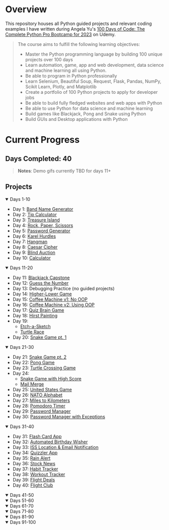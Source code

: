 # Overview

This repository houses all Python guided projects and relevant coding examples I have written during Angela Yu's [100 Days of Code: The Complete Python Pro Bootcamp for 2023](https://www.udemy.com/course/100-days-of-code/) on Udemy.

>The course aims to fulfill the following learning objectives:
>
>- Master the Python programming language by building 100 unique projects over 100 days
>- Learn automation, game, app and web development, data science and machine learning all using Python.
>- Be able to program in Python professionally
>- Learn Selenium, Beautiful Soup, Request, Flask, Pandas, NumPy, Scikit Learn, Plotly, and Matplotlib
>- Create a portfolio of 100 Python projects to apply for developer jobs
>- Be able to build fully fledged websites and web apps with Python
>- Be able to use Python for data science and machine learning
>- Build games like Blackjack, Pong and Snake using Python
>- Build GUIs and Desktop applications with Python

# Current Progress
## Days Completed: 40

>**Notes**:
>Demo gifs currently TBD for days 11+

## Projects

<details open=""><summary>Days 1-10</summary>

- Day 1: [Band Name Generator](https://github.com/marilynyi/100-days-of-code-python/tree/main/days-01-10/day-01/band-name-generator)
- Day 2: [Tip Calculator](https://github.com/marilynyi/100-days-of-code-python/tree/main/days-01-10/day-02/tip-calculator)
- Day 3: [Treasure Island](https://github.com/marilynyi/100-days-of-code-python/tree/main/days-01-10/day-03/treasure-island)
- Day 4: [Rock, Paper, Scissors](https://github.com/marilynyi/100-days-of-code-python/tree/main/days-01-10/day-04/rock-paper-scissors)
- Day 5: [Password Generator](https://github.com/marilynyi/100-days-of-code-python/tree/main/days-01-10/day-05/password-generator)
- Day 6: [Karel Hurdles](https://github.com/marilynyi/100-days-of-code-python/tree/main/days-01-10/day-06/karel-hurdles)
- Day 7: [Hangman](https://github.com/marilynyi/100-days-of-code-python/tree/main/days-01-10/day-07/hangman)
- Day 8: [Caesar Cipher](https://github.com/marilynyi/100-days-of-code-python/tree/main/days-01-10/day-08/caesar-cipher)
- Day 9: [Blind Auction](https://github.com/marilynyi/100-days-of-code-python/tree/main/days-01-10/day-09/blind-auction)
- Day 10: [Calculator](https://github.com/marilynyi/100-days-of-code-python/tree/main/days-01-10/day-10/calculator)
</details>
<details open=""><summary>Days 11-20</summary>

- Day 11: [Blackjack Capstone](https://github.com/marilynyi/100-days-of-code-python/tree/main/days-11-20/day-11/blackjack-capstone)
- Day 12: [Guess the Number](https://github.com/marilynyi/100-days-of-code-python/tree/main/days-11-20/day-12/guess-the-number)
- Day 13: Debugging Practice (no guided projects)
- Day 14: [Higher-Lower Game](https://github.com/marilynyi/100-days-of-code-python/tree/main/days-11-20/day-14/higher-lower-game)
- Day 15: [Coffee Machine v1: No OOP](https://github.com/marilynyi/100-days-of-code-python/tree/main/days-11-20/day-15/project)
- Day 16: [Coffee Machine v2: Using OOP](https://github.com/marilynyi/100-days-of-code-python/tree/main/days-11-20/day-16/coffee-machine)
- Day 17: [Quiz Brain Game](https://github.com/marilynyi/100-days-of-code-python/tree/main/days-11-20/day-17/quiz-brain)
- Day 18: [Hirst Painting](https://github.com/marilynyi/100-days-of-code-python/tree/main/days-11-20/day-18/hirst-painting)
- Day 19:
  - [Etch-a-Sketch](https://github.com/marilynyi/100-days-of-code-python/tree/main/days-11-20/day-19/etch-a-sketch)
  - [Turtle Race](https://github.com/marilynyi/100-days-of-code-python/tree/main/days-11-20/day-19/turtle-race)
- Day 20: [Snake Game pt. 1](https://github.com/marilynyi/100-days-of-code-python/tree/main/days-11-20/day-20/snake-game-part-1)
</details>
<details open=""><summary>Days 21-30</summary>

- Day 21: [Snake Game pt. 2](https://github.com/marilynyi/100-days-of-code-python/tree/main/days-21-30/day-21/snake-game)
- Day 22: [Pong Game](https://github.com/marilynyi/100-days-of-code-python/tree/main/days-21-30/day-22/pong-game)
- Day 23: [Turtle Crossing Game](https://github.com/marilynyi/100-days-of-code-python/tree/main/days-21-30/day-23/turtle-crossing-game)
- Day 24:
  - [Snake Game with High Score](https://github.com/marilynyi/100-days-of-code-python/tree/main/days-21-30/day-24/snake-game-with-high-score)
  - [Mail Merge](https://github.com/marilynyi/100-days-of-code-python/tree/main/days-21-30/day-24/mail-merge)
- Day 25: [United States Game](https://github.com/marilynyi/100-days-of-code-python/tree/main/days-21-30/day-25/united-states-game)
- Day 26: [NATO Alphabet](https://github.com/marilynyi/100-days-of-code-python/tree/main/days-21-30/day-26/nato-alphabet)
- Day 27: [Miles to Kilometers](https://github.com/marilynyi/100-days-of-code-python/tree/main/days-21-30/day-27/mile-to-km)
- Day 28: [Pomodoro Timer](https://github.com/marilynyi/100-days-of-code-python/tree/main/days-21-30/day-28/pomodoro-timer)
- Day 29: [Password Manager](https://github.com/marilynyi/100-days-of-code-python/tree/main/days-21-30/day-29/password-manager)
- Day 30: [Password Manager with Exceptions](https://github.com/marilynyi/100-days-of-code-python/tree/main/days-21-30/day-30/password-manager-w-exceptions)
</details>
<details open=""><summary>Days 31-40</summary>

- Day 31: [Flash Card App](https://github.com/marilynyi/100-days-of-code-python/tree/main/days-31-40/day-31/flash-card-app)
- Day 32: [Automated Birthday Wisher](https://github.com/marilynyi/100-days-of-code-python/tree/main/days-31-40/day-32/automated-birthday-wisher)
- Day 33: [ISS Location & Email Notification](https://github.com/marilynyi/100-days-of-code-python/tree/main/days-31-40/day-33/iss-location-and-email)
- Day 34: [Quizzler App](https://github.com/marilynyi/100-days-of-code-python/tree/main/days-31-40/day-34/quizzler-app)
- Day 35: [Rain Alert](https://github.com/marilynyi/100-days-of-code-python/tree/main/days-31-40/day-35/rain-alert)
- Day 36: [Stock News](https://github.com/marilynyi/100-days-of-code-python/tree/main/days-31-40/day-36/stock-news)
- Day 37: [Habit Tracker](https://github.com/marilynyi/100-days-of-code-python/tree/main/days-31-40/day-37/habit-tracker)
- Day 38: [Workout Tracker](https://github.com/marilynyi/100-days-of-code-python/tree/main/days-31-40/day-38/workout-tracker)
- Day 39: [Flight Deals](https://github.com/marilynyi/100-days-of-code-python/tree/main/days-31-40/day-39/flight-deals)
- Day 40: [Flight Club](https://github.com/marilynyi/100-days-of-code-python/tree/main/days-31-40/day-40/flight-club)
</details>
<details open=""><summary>Days 41-50</summary>
</details>
<details open=""><summary>Days 51-60</summary>
</details>
<details open=""><summary>Days 61-70</summary>
</details>
<details open=""><summary>Days 71-80</summary>
</details>
<details open=""><summary>Days 81-90</summary>
</details>
<details open=""><summary>Days 91-100</summary>
</details>

